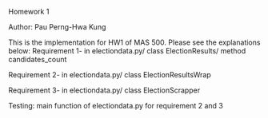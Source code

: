 Homework 1

Author: Pau Perng-Hwa Kung

This is the implementation for HW1 of MAS 500. Please see the explanations below:
Requirement 1- in electiondata.py/ class ElectionResults/ method candidates_count

Requirement 2- in electiondata.py/ class ElectionResultsWrap

Requirement 3- in electiondata.py/ class ElectionScrapper

Testing:
main function of electiondata.py for requirement 2 and 3
